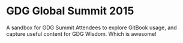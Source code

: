 # GDG Global Summit 2015

A sandbox for GDG Summit Attendees to explore GitBook usage, and capture useful content for GDG Wisdom. Which is awesome!
